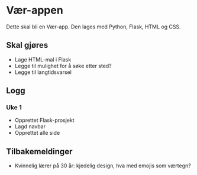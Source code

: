 # Vær-appen

Dette skal bli en Vær-app. Den lages med Python, Flask, HTML og CSS.

## Skal gjøres

- Lage HTML-mal i Flask
- Legge til mulighet for å søke etter sted?
- Legge til langtidsvarsel


## Logg

### Uke 1

- Opprettet Flask-prosjekt
- Lagd navbar
- Opprettet alle side

## Tilbakemeldinger

- Kvinnelig lærer på 30 år: kjedelig design, hva med emojis som værtegn?